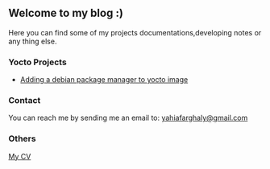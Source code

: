 ## Welcome to my blog :) 

Here you can find some of my projects documentations,developing notes or any thing else.

### Yocto Projects
- [Adding a debian package manager to yocto image](yocto/index.md)

### Contact
You can reach me by sending me an email to: yahiafarghaly@gmail.com

### Others
[My CV](https://goo.gl/aspRjN)
